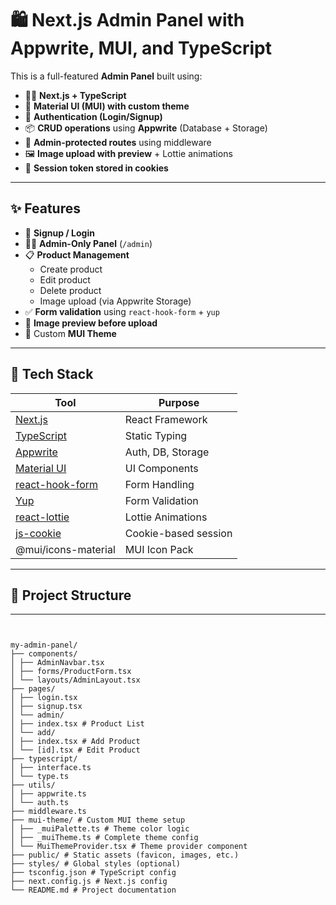 # 🛍️ Next.js Admin Panel with Appwrite, MUI, and TypeScript

This is a full-featured **Admin Panel** built using:

- 🧑‍💻 **Next.js + TypeScript**
- 🎨 **Material UI (MUI) with custom theme**
- 🔐 **Authentication (Login/Signup)**
- 📦 **CRUD operations** using **Appwrite** (Database + Storage)
- 📂 **Admin-protected routes** using middleware
- 🖼️ **Image upload with preview** + Lottie animations
- 🍪 **Session token stored in cookies**

---

## ✨ Features

- 🔐 **Signup / Login**
- 👨‍💼 **Admin-Only Panel** (`/admin`)
- 📋 **Product Management**
  - Create product
  - Edit product
  - Delete product
  - Image upload (via Appwrite Storage)
- ✅ **Form validation** using `react-hook-form` + `yup`
- 📁 **Image preview before upload**
- 🌈 Custom **MUI Theme**

---

## 🔧 Tech Stack

| Tool | Purpose |
|------|---------|
| [Next.js](https://nextjs.org/) | React Framework |
| [TypeScript](https://www.typescriptlang.org/) | Static Typing |
| [Appwrite](https://appwrite.io/) | Auth, DB, Storage |
| [Material UI](https://mui.com/) | UI Components |
| [react-hook-form](https://react-hook-form.com/) | Form Handling |
| [Yup](https://github.com/jquense/yup) | Form Validation |
| [react-lottie](https://www.npmjs.com/package/react-lottie) | Lottie Animations |
| [js-cookie](https://github.com/js-cookie/js-cookie) | Cookie-based session |
| @mui/icons-material | MUI Icon Pack |

---

## 📁 Project Structure

---

<pre><code>

my-admin-panel/
├── components/
│ ├── AdminNavbar.tsx
│ ├── forms/ProductForm.tsx
│ └── layouts/AdminLayout.tsx
├── pages/
│ ├── login.tsx
│ ├── signup.tsx
│ └── admin/
│ ├── index.tsx # Product List
│ └── add/
│ ├── index.tsx # Add Product
│ └── [id].tsx # Edit Product
├── typescript/
│ ├── interface.ts
│ └── type.ts
├── utils/
│ ├── appwrite.ts
│ └── auth.ts
├── middleware.ts
├── mui-theme/ # Custom MUI theme setup
│ ├── _muiPalette.ts # Theme color logic
│ ├── _muiTheme.ts # Complete theme config
│ └── MuiThemeProvider.tsx # Theme provider component
├── public/ # Static assets (favicon, images, etc.)
├── styles/ # Global styles (optional)
├── tsconfig.json # TypeScript config
├── next.config.js # Next.js config
└── README.md # Project documentation
  
</code></pre>

